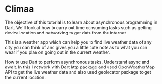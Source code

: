 # Climaa
The objective of this tutorial is to learn about asynchronous programming in Dart. We'll look at how to carry out time consuming tasks such as getting device location and networking to get data from the internet.

This is a weather app which can help you to find live weather data of any city you can think of and gives you a little cute note as to what you can wear if you plan on going out in the current weather.


How to use Dart to perform asynchronous tasks.
Understand async and await.
In this I network with Dart http package and used OpenWeatherMap API to get the live weather data and also used geolocator package to get the current location.

